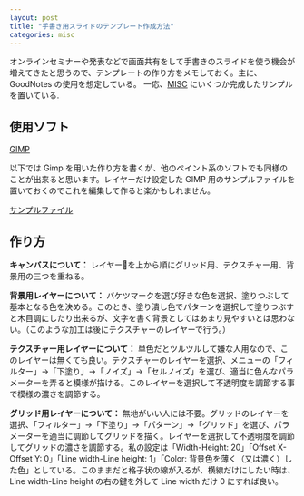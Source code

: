 ```yaml
---
layout: post
title: "手書き用スライドのテンプレート作成方法"
categories: misc
---
```


オンラインセミナーや発表などで画面共有をして手書きのスライドを使う機会が増えてきたと思うので、テンプレートの作り方をメモしておく。主に、GoodNotes の使用を想定している。
一応、[MISC](https://wataruyuasa.github.io/math/misc/) にいくつか完成したサンプルを置いている.

## 使用ソフト

[GIMP](https://www.gimp.org/)

以下では Gimp を用いた作り方を書くが、他のペイント系のソフトでも同様のことが出来ると思います。レイヤーだけ設定した GIMP 用のサンプルファイルを置いておくのでこれを編集して作ると楽かもしれません。

[サンプルファイル](../material/gimpsample.xcf)

## 作り方

**キャンバスについて：**
レイヤーを上から順にグリッド用、テクスチャー用、背景用の三つを重ねる。

**背景用レイヤーについて：**
バケツマークを選び好きな色を選択、塗りつぶして基本となる色を決める。このとき、塗り潰し色でパターンを選択して塗りつぶすと木目調にしたり出来るが、文字を書く背景としてはあまり見やすいとは思わない。（このような加工は後にテクスチャーのレイヤーで行う。）

**テクスチャー用レイヤーについて：**
単色だとツルツルして嫌な人用なので、このレイヤーは無くても良い。テクスチャーのレイヤーを選択、メニューの「フィルター」→「下塗り」→「ノイズ」→「セルノイズ」を選び、適当に色んなパラメーターを弄ると模様が描ける。このレイヤーを選択して不透明度を調節する事で模様の濃さを調節する。

**グリッド用レイヤーについて：**
無地がいい人には不要。グリッドのレイヤーを選択、「フィルター」→「下塗り」→「パターン」→「グリッド」を選び、パラメーターを適当に調節してグリッドを描く。レイヤーを選択して不透明度を調節してグリッドの濃さを調節する。私の設定は「Width-Height: 20」「Offset X-Offset Y: 0」「Line width-Line height: 1」「Color: 背景色を薄く（又は濃く）した色」としている。このままだと格子状の線が入るが、横線だけにしたい時は、Line width-Line height の右の鍵を外して Line width だけ 0 にすれば良い。
